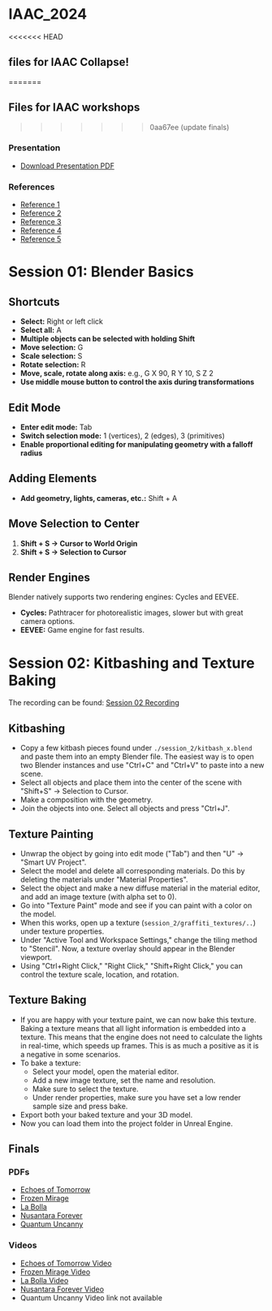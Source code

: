 # IAAC_2024
<<<<<<< HEAD
## files for IAAC Collapse!
=======
## Files for IAAC workshops
>>>>>>> 0aa67ee (update finals)

### Presentation
- [Download Presentation PDF](./presentation/2024_IAAC_COLLAPSE!.pdf)

### References
- [Reference 1](./references/23_24_MAA01_COLLAPSE!_Seminar_Full_Syllabus.pdf)
- [Reference 2](./references/A_Bestiary_of_the_Anthropocene_EXCERPT.pdf)
- [Reference 3](./references/Benjamin_Labatut_When_we_cease_to_understand_the_world_Prussian_Blue.pdf)
- [Reference 4](./references/Morton_Timothy-Ecology-After-Capitalism.pdf)
- [Reference 5](./references/Young+&+Ayata_The+Estranged+Object_X.pdf)

# Session 01: Blender Basics

## Shortcuts

- **Select:** Right or left click
- **Select all:** A
- **Multiple objects can be selected with holding Shift**
- **Move selection:** G
- **Scale selection:** S
- **Rotate selection:** R
- **Move, scale, rotate along axis:** e.g., G X 90, R Y 10, S Z 2
- **Use middle mouse button to control the axis during transformations**

## Edit Mode

- **Enter edit mode:** Tab
- **Switch selection mode:** 1 (vertices), 2 (edges), 3 (primitives)
- **Enable proportional editing for manipulating geometry with a falloff radius**

## Adding Elements

- **Add geometry, lights, cameras, etc.:** Shift + A

## Move Selection to Center

1. **Shift + S -> Cursor to World Origin**
2. **Shift + S -> Selection to Cursor**

## Render Engines

Blender natively supports two rendering engines: Cycles and EEVEE.

- **Cycles:** Pathtracer for photorealistic images, slower but with great camera options.
- **EEVEE:** Game engine for fast results.

# Session 02: Kitbashing and Texture Baking

The recording can be found: [Session 02 Recording](https://www.youtube.com/watch?v=E3SfIc2mfdo)

## Kitbashing

- Copy a few kitbash pieces found under `./session_2/kitbash_x.blend` and paste them into an empty Blender file. The easiest way is to open two Blender instances and use "Ctrl+C" and "Ctrl+V" to paste into a new scene.
- Select all objects and place them into the center of the scene with "Shift+S" -> Selection to Cursor.
- Make a composition with the geometry.
- Join the objects into one. Select all objects and press "Ctrl+J".

## Texture Painting

- Unwrap the object by going into edit mode ("Tab") and then "U" -> "Smart UV Project".
- Select the model and delete all corresponding materials. Do this by deleting the materials under "Material Properties".
- Select the object and make a new diffuse material in the material editor, and add an image texture (with alpha set to 0).
- Go into "Texture Paint" mode and see if you can paint with a color on the model.
- When this works, open up a texture (`session_2/graffiti_textures/..`) under texture properties.
- Under "Active Tool and Workspace Settings," change the tiling method to "Stencil". Now, a texture overlay should appear in the Blender viewport.
- Using "Ctrl+Right Click," "Right Click," "Shift+Right Click," you can control the texture scale, location, and rotation.

## Texture Baking

- If you are happy with your texture paint, we can now bake this texture. Baking a texture means that all light information is embedded into a texture. This means that the engine does not need to calculate the lights in real-time, which speeds up frames. This is as much a positive as it is a negative in some scenarios.
- To bake a texture:
  - Select your model, open the material editor.
  - Add a new image texture, set the name and resolution.
  - Make sure to select the texture.
  - Under render properties, make sure you have set a low render sample size and press bake.
- Export both your baked texture and your 3D model.
- Now you can load them into the project folder in Unreal Engine.

## Finals 

### PDFs
- [Echoes of Tomorrow](echoes_of_tomorrow_presentation.pdf)
- [Frozen Mirage](FROZEN_MIRAGE_Presentation.pdf)
- [La Bolla](La_Bolla_presentation.pdf)
- [Nusantara Forever](Nusantara_Forever_presentation.pdf)
- [Quantum Uncanny](echoes_of_tomorrow_presentation.pdf)

### Videos

- [Echoes of Tomorrow Video](https://www.youtube.com/watch?v=enLK4b4DlBM)
- [Frozen Mirage Video](https://www.youtube.com/watch?v=dqVMF4jefiM)
- [La Bolla Video](https://www.youtube.com/watch?v=mHTtsJVZex8)
- [Nusantara Forever Video](https://www.youtube.com/watch?v=xClTBWFXPEc)
- Quantum Uncanny Video link not available
